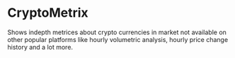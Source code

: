 # CryptoMetrix

Shows indepth metrices about crypto currencies in market not available on other popular platforms like hourly volumetric analysis, hourly price change history and a lot more.
